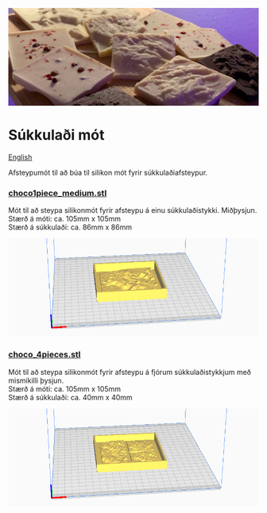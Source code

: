 ![](../images/chocolates_b.jpg)

# Súkkulaði mót
[English](README.md)

Afsteypumót til að búa til silikon mót fyrir súkkulaðiafsteypur.

### [choco1piece_medium.stl](choco1piece_medium.stl)

Mót til að steypa silikonmót fyrir afsteypu á einu súkkulaðistykki. Miðþysjun.  
Stærð á móti: ca. 105mm x 105mm    
Stærð á súkkulaði: ca. 86mm x 86mm

[![](../images/choco1piece_medium_stl.png)](choco1piece_medium.stl)

### [choco_4pieces.stl](choco_4pieces.stl)

Mót til að steypa silikonmót fyrir afsteypu á fjórum súkkulaðistykkjum
með mismikilli þysjun.  
Stærð á móti: ca. 105mm x 105mm     
Stærð á súkkulaði: ca. 40mm x 40mm

[![](../images/choco_4pieces_stl.png)](choco_4pieces.stl)
